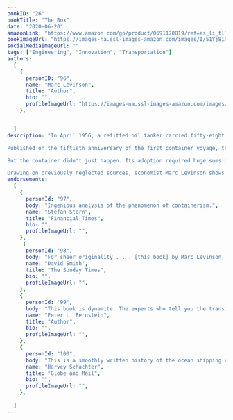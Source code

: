 ```yaml
---
bookID: "26"
bookTitle: "The Box"
date: "2020-06-20"
amazonLink: "https://www.amazon.com/gp/product/0691170819/ref=as_li_tl?ie=UTF8&camp=1789&creative=9325&creativeASIN=0691170819&linkCode=as2&tag=btmysmarter-20&linkId=3867d1f903ace4641fa9c89ef0adbb54"
bookImageUrl: "https://images-na.ssl-images-amazon.com/images/I/51Yj8iXeocL._SX324_BO1,204,203,200_.jpg"
socialMediaImageUrl: ""
tags: ["Engineering", "Innovation", "Transportation"]
authors:
  [
    {
      personID: "96",
      name: "Marc Levinson",
      title: "Author",
      bio: "",
      profileImageUrl: "https://images-na.ssl-images-amazon.com/images/I/61xAs6P0TIL._SY75_.jpg",
	},


  ]
description: "In April 1956, a refitted oil tanker carried fifty-eight shipping containers from Newark to Houston. From that modest beginning, container shipping developed into a huge industry that made the boom in global trade possible. The Box tells the dramatic story of the container's creation, the decade of struggle before it was widely adopted, and the sweeping economic consequences of the sharp fall in transportation costs that containerization brought about.

Published on the fiftieth anniversary of the first container voyage, this is the first comprehensive history of the shipping container. It recounts how the drive and imagination of an iconoclastic entrepreneur, Malcom McLean, turned containerization from an impractical idea into a massive industry that slashed the cost of transporting goods around the world and made the boom in global trade possible.

But the container didn't just happen. Its adoption required huge sums of money, both from private investors and from ports that aspired to be on the leading edge of a new technology. It required years of high-stakes bargaining with two of the titans of organized labor, Harry Bridges and Teddy Gleason, as well as delicate negotiations on standards that made it possible for almost any container to travel on any truck or train or ship. Ultimately, it took McLean's success in supplying U.S. forces in Vietnam to persuade the world of the container's potential.

Drawing on previously neglected sources, economist Marc Levinson shows how the container transformed economic geography, devastating traditional ports such as New York and London and fueling the growth of previously obscure ones, such as Oakland. By making shipping so cheap that industry could locate factories far from its customers, the container paved the way for Asia to become the world's workshop and brought consumers a previously unimaginable variety of low-cost products from around the globe."
endorsements:
  [
    {
      personId: "97",
      body: "Ingenious analysis of the phenomenon of containerism.",
      name: "Stefan Stern",
	  title: "Financial Times",
	  bio: "",
      profileImageUrl: "",
	},
	 {
      personId: "98",
      body: "For sheer originality . . . [this book] by Marc Levinson, is hard to beat. The Box explains how the modern era of globalization was made possible, not by politicians agreeing to cut trade tariffs and quotas, but by the humble shipping container.",
      name: "David Smith",
	  title: "The Sunday Times",
	  bio: "",
      profileImageUrl: "",
	},
	{
      personId: "99",
      body: "This book is dynamite. The experts who tell you the transistor and microchips changed the world are off base. The ugly, unglamorous, little-noticed shipping container has changed the world. Without it, there would be no globalization, no Wal-Mart, maybe even no high-tech. And what looks like low-tech is in fact a breathtaking technological innovation. Marc Levinson's sparkling and authoritative story is great fun to read, but it is spectacular economic history as well.",
      name: "Peter L. Bernstein",
	  title: "Author",
	  bio: "",
      profileImageUrl: "",
	},
	{
      personId: "100",
      body: "This is a smoothly written history of the ocean shipping container. . . . Marc Levinson turns it into a fascinating economic history of the last 50 years that helps us to understand globalization and industrial growth in North America.",
      name: "Harvey Schachter",
	  title: "Globe and Mail",
	  bio: "",
      profileImageUrl: "",
	},
	
  ]
---
```

